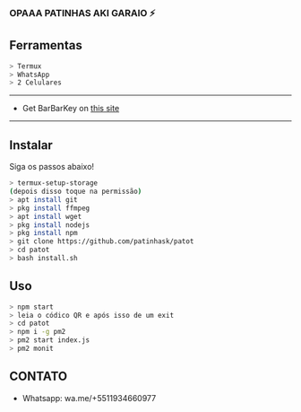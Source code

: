 ### OPAAA PATINHAS AKI GARAIO ⚡

## Ferramentas

```bash
> Termux
> WhatsApp
> 2 Celulares
```

---


- Get BarBarKey on [this site](https://mhankbarbar.tech)

---

## Instalar
Siga os passos abaixo!

```bash
> termux-setup-storage
(depois disso toque na permissão)
> apt install git
> pkg install ffmpeg
> apt install wget
> pkg install nodejs
> pkg install npm
> git clone https://github.com/patinhask/patot
> cd patot
> bash install.sh
```

## Uso

```bash
> npm start
> leia o códico QR e após isso de um exit
> cd patot
> npm i -g pm2
> pm2 start index.js
> pm2 monit
```


## CONTATO

- Whatsapp: wa.me/+5511934660977
